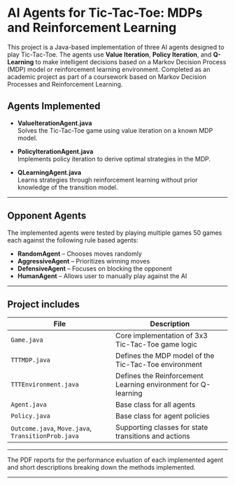 # AI Agents for Tic-Tac-Toe: MDPs and Reinforcement Learning
This project is a Java-based implementation of three AI agents designed to play Tic-Tac-Toe. The agents use **Value Iteration**, **Policy Iteration**, and **Q-Learning** to make intelligent decisions based on a Markov Decision Process (MDP) model or reinforcement learning environment. Completed as an academic project as part of a coursework based on Markov Decision Processes and Reinforcement Learning.

## Agents Implemented

- **ValueIterationAgent.java**  
  Solves the Tic-Tac-Toe game using value iteration on a known MDP model.

- **PolicyIterationAgent.java**  
  Implements policy iteration to derive optimal strategies in the MDP.

- **QLearningAgent.java**  
  Learns strategies through reinforcement learning without prior knowledge of the transition model.

---

## Opponent Agents 

The implemented agents were tested by playing multiple games 50 games each against the following rule based agents:

- **RandomAgent** – Chooses moves randomly
- **AggressiveAgent** – Prioritizes winning moves
- **DefensiveAgent** – Focuses on blocking the opponent
- **HumanAgent** – Allows user to manually play against the AI

---

## Project includes

| File | Description |
|------|-------------|
| `Game.java` | Core implementation of 3x3 Tic-Tac-Toe game logic |
| `TTTMDP.java` | Defines the MDP model of the Tic-Tac-Toe environment |
| `TTTEnvironment.java` | Defines the Reinforcement Learning environment for Q-learning |
| `Agent.java` | Base class for all agents |
| `Policy.java` | Base class for agent policies |
| `Outcome.java`, `Move.java`, `TransitionProb.java` | Supporting classes for state transitions and actions |

---

The PDF reports for the performance evluation of each implemented agent and short descriptions breaking down the methods implemented.

---